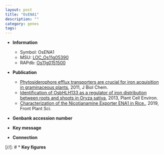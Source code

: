 ```yaml
---
layout: post
title: "OsENA1"
description: ""
category: genes
tags: 
---
```


* **Information**  
    + Symbol: OsENA1  
    + MSU: [LOC_Os11g05390](http://rice.plantbiology.msu.edu/cgi-bin/ORF_infopage.cgi?orf=LOC_Os11g05390)  
    + RAPdb: [Os11g0151500](http://rapdb.dna.affrc.go.jp/viewer/gbrowse_details/irgsp1?name=Os11g0151500)  

* **Publication**  
    + [Phytosiderophore efflux transporters are crucial for iron acquisition in graminaceous plants](http://www.ncbi.nlm.nih.gov/pubmed?term=Phytosiderophore+efflux+transporters+are+crucial+for+iron+acquisition+in+graminaceous+plants%5BTitle%5D), 2011, J Biol Chem.
    + [Identification of OsbHLH133 as a regulator of iron distribution between roots and shoots in Oryza sativa](http://www.ncbi.nlm.nih.gov/pubmed?term=Identification+of+OsbHLH133+as+a+regulator+of+iron+distribution+between+roots+and+shoots+in+Oryza+sativa%5BTitle%5D), 2013, Plant Cell Environ.
    + [Characterization of the Nicotianamine Exporter ENA1 in Rice.](http://www.ncbi.nlm.nih.gov/pubmed?term=Characterization+of+the+Nicotianamine+Exporter+ENA1+in+Rice.%5BTitle%5D), 2019, Front Plant Sci.

* **Genbank accession number**  

* **Key message**  

* **Connection**  

[//]: # * **Key figures**  


